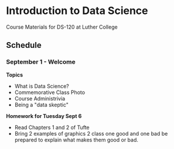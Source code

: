 # Introduction to Data Science

Course Materials for DS-120 at Luther College

## Schedule

### September 1 - Welcome

**Topics**

* What is Data Science?
* Commemorative Class Photo
* Course Administrivia
* Being a "data skeptic"

**Homework for Tuesday Sept 6**

* Read Chapters 1 and 2 of Tufte
* Bring 2 examples of graphics 2 class one good and one bad be prepared to explain what makes them good or bad.
